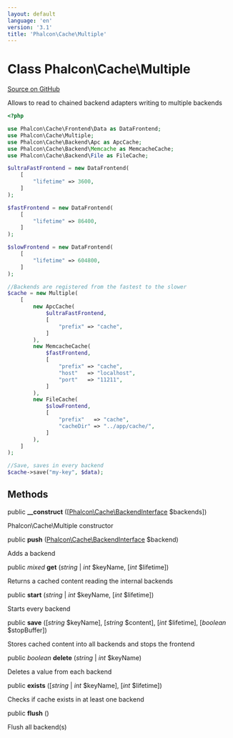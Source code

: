 ```yaml
---
layout: default
language: 'en'
version: '3.1'
title: 'Phalcon\Cache\Multiple'
---
```

# Class **Phalcon\Cache\Multiple**

<a href="https://github.com/phalcon/cphalcon/tree/v3.1.0/phalcon/cache/multiple.zep" class="btn btn-default btn-sm">Source on GitHub</a>

Allows to read to chained backend adapters writing to multiple backends

```php
<?php

use Phalcon\Cache\Frontend\Data as DataFrontend;
use Phalcon\Cache\Multiple;
use Phalcon\Cache\Backend\Apc as ApcCache;
use Phalcon\Cache\Backend\Memcache as MemcacheCache;
use Phalcon\Cache\Backend\File as FileCache;

$ultraFastFrontend = new DataFrontend(
    [
        "lifetime" => 3600,
    ]
);

$fastFrontend = new DataFrontend(
    [
        "lifetime" => 86400,
    ]
);

$slowFrontend = new DataFrontend(
    [
        "lifetime" => 604800,
    ]
);

//Backends are registered from the fastest to the slower
$cache = new Multiple(
    [
        new ApcCache(
            $ultraFastFrontend,
            [
                "prefix" => "cache",
            ]
        ),
        new MemcacheCache(
            $fastFrontend,
            [
                "prefix" => "cache",
                "host"   => "localhost",
                "port"   => "11211",
            ]
        ),
        new FileCache(
            $slowFrontend,
            [
                "prefix"   => "cache",
                "cacheDir" => "../app/cache/",
            ]
        ),
    ]
);

//Save, saves in every backend
$cache->save("my-key", $data);

```


## Methods
public  **__construct** ([[Phalcon\Cache\BackendInterface](/3.1/en/api/Phalcon_Cache_BackendInterface) $backends])

Phalcon\Cache\Multiple constructor



public  **push** ([Phalcon\Cache\BackendInterface](/3.1/en/api/Phalcon_Cache_BackendInterface) $backend)

Adds a backend



public *mixed* **get** (*string* | *int* $keyName, [*int* $lifetime])

Returns a cached content reading the internal backends



public  **start** (*string* | *int* $keyName, [*int* $lifetime])

Starts every backend



public  **save** ([*string* $keyName], [*string* $content], [*int* $lifetime], [*boolean* $stopBuffer])

Stores cached content into all backends and stops the frontend



public *boolean* **delete** (*string* | *int* $keyName)

Deletes a value from each backend



public  **exists** ([*string* | *int* $keyName], [*int* $lifetime])

Checks if cache exists in at least one backend



public  **flush** ()

Flush all backend(s)



